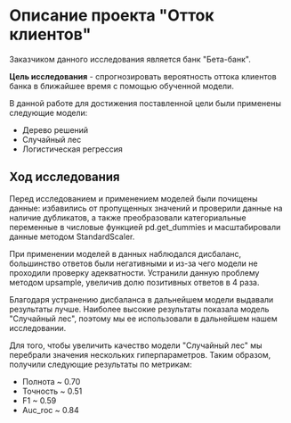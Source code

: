 # Описание проекта "Отток клиентов"

Заказчиком данного исследования является банк "Бета-банк".

**Цель исследования** - спрогнозировать вероятность оттока клиентов банка в ближайшее время с помощью обученной модели.

В данной работе для достижения поставленной цели были применены следующие модели: 

* Дерево решений 
* Случайный лес 
* Логистическая регрессия 

## Ход исследования

Перед исследованием и применением моделей были почищены данные: избавились от пропущенных значений и проверили данные на наличие дубликатов, а также преобразовали категориальные переменные в числовые функцией pd.get_dummies и масштабировали данные методом StandardScaler.

При применении моделей в данных наблюдался дисбаланс, большинство ответов были негативными и из-за чего модели не проходили проверку адекватности. Устранили данную проблему методом upsample, увеличив долю позитивных ответов в 4 раза.

Благодаря устранению дисбаланса в дальнейшем модели выдавали результаты лучше. Наиболее высокие результаты показала модель "Случайный лес", поэтому мы ее использовали в дальнейшем нашем исследовании.

Для того, чтобы увеличить качество модели "Случайный лес" мы перебрали значения нескольких гиперпараметров. Таким образом, получили следующие результаты по метрикам:

* Полнота ~ 0.70
* Точность ~ 0.51
* F1 ~ 0.59
* Auc_roc ~ 0.84

